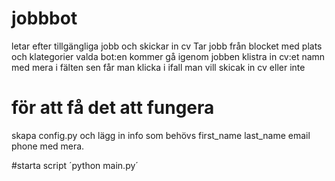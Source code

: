 # jobbbot
letar efter tillgängliga jobb och skickar in cv
Tar jobb från blocket med plats och klategorier valda
bot:en kommer gå igenom jobben klistra in cv:et namn med mera i fälten sen får man klicka i ifall man vill skicak in cv eller inte
# för att få det att fungera
skapa config.py och lägg in info som behövs first_name last_name email phone med mera.

#starta script
´python main.py´

